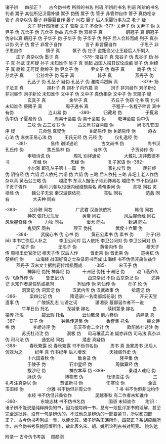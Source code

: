 <!-- { "loadSidebar": true } -->
诸子辨 　 四部正？ 　 古今伪书考  所辨的书名 判语 所辨的书名 判语 所辨的书名 判语 鬻子 其徒所记汉儒补缀 鬻子 伪残 鬻子 伪 管子 非管仲自作 管子 真伪相杂 管子 真杂以伪 晏子 非晏婴自作 晏子 同右 晏子 后人采婴行事为之 老子 疑 　 　 　 　 文子 非计然所著 文子 驳杂 文子 不全伪 
-377- 关尹子 伪 关尹子 伪 关尹子 伪 亢仓子 伪 亢仓子 伪益 亢仓子 伪 邓析子 真 　 　 　 　 鹖冠子 真 鹖冠子 伪杂以真 鹖冠子 伪 子华子 伪 子华子 伪 子华子 伪 列子 后人会粹而成 列子 真杂以伪 列子 伪 曾子 非曾子自作 　 　 　 　 言子 非言偃自作 　 　 　 　 子思子 非子思自作 　 　 　 　 慎子 真 　 　 慎子 伪 庄子 盗跖渔父让王疑后人所剿入 　 　 庄子 真杂以伪 墨子 真 　 　 　 　 
-378- 鬼谷子 真 鬼谷子 伪 鬼谷子 伪 孙子 真 孙武 无可疑 孙子 未知谁作 吴子 真 吴起 战国人掇其议论成编 吴子 伪 尉缭子 真 尉缭 无可疑 尉缭子 伪 尹文子 伪 　 　 尹文子 伪 商子 真 　 　 商子 伪 公孙龙子 真 　 　 公孙龙子 伪 荀子 真 　 　 　 　 韩子 真 　 　 　 　 燕丹子 伪 　 　 　 　 孔丛子 伪 孔丛子 疑伪 孔丛子 伪 淮南鸿烈解 真 　 　 　 　 
-379- 扬子法言 真 　 　 　 　 抱朴子 真 抱朴子内外篇 真 　 　 刘子 非刘昼作 刘子新论 非刘昼作 刘子新论 未知谁作 文中子 伪 文中子 真伪相杂 文中子 伪 天隐子 疑 　 　 　 　 玄真子 真 　 　 　 　 金华子 真 　 　 　 　 齐丘子 伪窃 化书 窃 化书 未知谁作 聱隅子 真 　 　 　 　 周子通书 真 　 　 　 　 子程子一名程子粹言 真中有伪 　 　 　 　 　 　 连山易 伪 　 　 
-380- 　 　 归藏易 伪 　 　 　 　 子夏易 伪中伪 子夏易传 伪 　 　 周易干凿度 伪 易干凿度 伪 　 　 乾坤凿度 伪中伪 　 　 　 　 三坟 伪 古三坟书 伪 　 　 古文尚书百两篇 伪 　 　 　 　 尚书孔安国序 疑 　 　 　 　 元命包 真疑伪 　 　 　 　 关朗易传 伪 关朗易传 伪 　 　 麻衣心法 伪 麻衣正易心法 伪 　 　 王氏元经 伪 元经 伪 　 　 仪礼逸经 伪 　 　 
-381- 　 　 　 　 易传 别详通论 　 　 　 　 古文尚书 伪 　 　 　 　 尚书汉孔氏传 伪 　 　 　 　 焦氏易林 伪 　 　 　 　 诗序 伪 　 　 　 　 子贡诗传 伪 　 　 　 　 申培诗说 伪 　 　 　 　 周礼 别详通论 　 　 　 　 大戴礼 决非戴德本书 　 　 　 　 孝经 伪 　 　 　 　 忠经 伪 　 　 　 　 孔子家语 伪 
-382- 　 　 　 　 小尔雅 即孔丛子第十一篇　伪 　 　 　 　 家礼仪节 伪 　 　 阴符经 伪 阴符经 伪 六韬 后人依托 六韬 伪 六韬 伪 三略 后人依托 三略 非圯上老人作伪杂以真 黄石公三略 伪 　 　 越绝书 东汉人据伍子胥润饰易名 越绝书 书不伪但非子贡子胥作 　 　 素问 六朝以役据内经缀辑易名 黄帝素问 伪 　 　 灵枢 同右 灵枢经 伪 　 　 魏公子无忌 秦汉游侠依托 　 　 　 　 苌弘 同右 　 　 　 　 范蠡 同右 　 　 　 　 大夫种 同右 　 　 


-383- 　 　 公孙鞅 同右 　 　 　 　 广武君 汉游侠依托 　 　 　 　 韩信 同右 　 　 　 　 神农 依托尤荒唐 　 　 　 　 黄帝 同右 　 　 　 　 风后握奇经 同右 风后握奇经 伪 　 　 力牧 同右 　 　 　 　 蚩尤 同右 　 　 　 　 封胡 同右 　 　 　 　 鬼臾区 同右 　 　 　 　 项王 伪托 　 　 　 　 武侯十六策 伪 　 　 
-384- 　 　 武侯心书 伪 心书 伪 　 　 黄石公素书 伪 素书 伪 　 　 孙子(孙绰) 本书亡佚后人补之 　 　 李卫公问对 后人依托 李卫公问对 伪 李卫公问对 伪 　 　 广成子 伪 　 　 　 　 无名子 伪 　 　 　 　 黄帝内传 伪 　 　 　 　 穆天子传 周穆王史官所记 穆天子传 汉后人作 　 　 晋史乘 伪 晋史乘 伪 　 　 楚梼杌 伪 楚梼杌 伪 　 　 山海经 战国好奇之士杂录奇书而成 山海经 书不伪但非禹伯益作 　 　 燕丹子 汉末文士据荆轲传增损而成 　 　 
-385- 　 　 宋玉子 伪 　 　 　 　 神异经 伪托 神异经 伪 　 　 十洲记 伪托 十洲记 伪 　 　 赵飞燕外传 伪 飞燕外传 伪 　 　 鲁史记 伪 　 　 　 　 西京杂记 不伪 西京杂记 伪 　 　 述异记 未知作者是任昉或祖同 　 　 　 　 列仙传 伪 列仙传 伪 　 　 牟子 论 伪 　 　 　 洞冥记 伪 洞冥记 伪 　 　 汉武内传 伪 汉武故事 伪 　 　 拾遗记 伪 　  
-386- 　 　 梁四公记 伪 　  　 　 隋遗录(一名南部烟花录) 伪 　  　 　 开元天宝遗事 伪 　  　 　 广陵妖乱志 讪谤之词 　  　 　 潇湘录 最鄙诞作者不一说 　  　 　 牛羊日历 托名 　  　 　 龙城录 嫁名 　  　 　 续树萱录 嫁名 　  　 　 白猿传 托名 　  　 　 碧云騢 托名 　  　 　 云仙散录 前六卷伪 　  　 　 清异录 真 　  
-387- 　 　 艾子 伪 　  　 　 钟吕传道集 伪 　  　 　 香奁集 托名 　  　 　 魏文诗格 伪 　  　 　 李峤诗评 伪 　  　 　 乐天圣俞二金针 伪 　  　 　 欧阳修杜诗注 伪 　  　 　 苏氏杜诗注 伪 　  　 　 洞极 伪 　  司马穰苴兵法 疑亦非伪 司马法 真杂以伪 司马法 伪 　 　 通玄经 同右 　  　 　 潜虚 真疑伪 　  
-388- 　 　 春秋繁露 讹 春秋繁露 书不伪书名伪 　 　 周书 真 汲冢周书 汉后人仿效为之 　 　 纪年 真 竹书纪年 后人增改 　 　 　 　 天禄阁外史 伪 　 　 　 　 十六国春秋 伪 　 　 　 　 致身录 伪 　 　 　 　 隆平集 伪 　 　 　 　 于陵子 伪 　 　 　 　 石申星经 伪 　 　 　 　 周髀算经 伪 　 　 　 　 拨沙经 伪 　 　 　 　 神农本草 伪 
-389- 　 　 　 　 秦越人难经 伪 　 　 　 　 脉诀 伪 　 　 　 　 博物志 伪 　 　 　 　 杜律虞注 伪 　 　 　 　 三礼考注真杂以 伪 　 　 　 　 贾谊新书 伪 　 　 　 　 伤寒论 伪 　 　 　 　 金匮玉函经 伪 　 　 　 　 尔雅 书不伪但非周公作 　 　 　 　 ？书 书不伪但非沈约作 　 　 　 　 水经 书不伪但非桑钦作 　 　 　 　 吴越春秋 有二作者未知谁作 
-390- 　 　 　 　 东坡志林 书不伪书名伪 　 　 　 　 国语 未知谁作 
　　附识：诸子辨不能说是纯粹辨伪的书，因为他每辨一书，总有一段批评那书的理解，甚至完全是批评，没有一句是辨伪的。不过他总是辨伪的一部要紧书，所以和四部正？、古今伪书考列成一表，以便比较。诸子辨系宋濂所作，四部正？系胡应麟所作，古今伪书考系姚际恒所作，故此表名宋、胡、姚所论列古书对照表。
姚名达








附录一
古今伪书考跋　
顾颉刚
